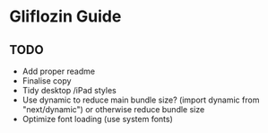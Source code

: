 # Gliflozin Guide

## TODO
- Add proper readme
- Finalise copy
- Tidy desktop /iPad styles
- Use dynamic to reduce main bundle size? (import dynamic from "next/dynamic") or otherwise reduce bundle size
- Optimize font loading (use system fonts)
